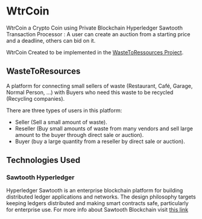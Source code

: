 # WtrCoin
   
WtrCoin a Crypto Coin using Private Blockchain Hyperledger Sawtooth Transaction Processor :
A user can create an auction from a starting price and a deadline, others can bid on it.

WtrCoin Created to be implemented in the [WasteToRessources Project](https://github.com/oulhafiane/WasteToResources).  

## WasteToResources

A platform for connecting small sellers of waste (Restaurant, Café, Garage, Normal Person, ...) with Buyers who need this waste to be recycled (Recycling companies).  


There are three types of users in this platform:
   - Seller (Sell a small amount of waste).
   - Reseller (Buy small amounts of waste from many vendors and sell large amount to the buyer through direct sale or auction).
   - Buyer (buy a large quantity from a reseller by direct sale or auction).
   
## Technologies Used

### Sawtooth Hyperledger
Hyperledger Sawtooth is an enterprise blockchain platform for building distributed ledger applications and networks. The design philosophy targets keeping ledgers distributed and making smart contracts safe, particularly for enterprise use.
For more info about Sawtooth Blockchain visit [this link](https://sawtooth.hyperledger.org/docs/core/releases/1.1/introduction.html)

